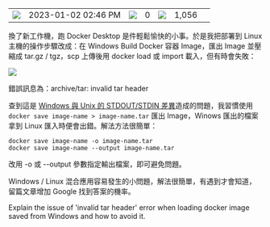 <table><tbody><tr><td><img src="https://blog.darkthread.net/img/calendar.svg"></td><td><span title="Published at 2023-01-02 02:46 PM"><time datetime="2023-01-02T06:46:44" itemprop="datePublished">2023-01-02 02:46 PM</time></span></td><td><img src="https://blog.darkthread.net/img/comment.svg"></td><td><span title="0 comments">0</span></td><td><img src="https://blog.darkthread.net/img/eye.svg"></td><td><span data-ajax-url="/blog/pageviewcount/docker-invalid-tar-header-error" title="1,056 pageviews">1,056</span></td><td><a href="https://blog.darkthread.net/Blog/docker-invalid-tar-header-error/"><img src="data:image/gif;base64,R0lGODlhAQABAIAAAP///wAAACH5BAEAAAAALAAAAAABAAEAAAICRAEAOw==" id="nllbtn"></a></td></tr></tbody></table>

換了新工作機，跑 Docker Desktop 是件輕鬆愉快的小事。於是我把部署到 Linux 主機的操作步驟改成：在 Windows Build Docker 容器 Image，匯出 Image 並壓縮成 tar.gz / tgz，scp 上傳後用 docker load 或 import 載入，但有時會失敗：

![](https://blog.darkthread.net/img/loading.svg)

錯誤訊息為：archive/tar: invalid tar header

查到這是 [Windows 與 Unix 的 STDOUT/STDIN 差異](https://stackoverflow.com/a/53193561/288936)造成的問題，我習慣使用 `docker save image-name > image-name.tar` 匯出 Image，Winows 匯出的檔案拿到 Linux 匯入時便會出錯。解法方法很簡單：

```
docker save image-name -o image-name.tar
docker save image-name --output image-name.tar
```

改用 -o 或 --output 參數指定輸出檔案，即可避免問題。

Windows / Linux 混合應用容易發生的小問題，解法很簡單，有遇到才會知道，留篇文章增加 Google 找到答案的機率。

Explain the issue of 'invalid tar header' error when loading docker image saved from Windows and how to avoid it.